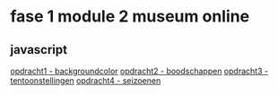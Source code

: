 # fase 1 module 2 museum online
## javascript

 [opdracht1 - backgroundcolor](http://33085.hosts1.ma-cloud.nl/f1m2js/)
 [opdracht2 - boodschappen](http://33085.hosts1.ma-cloud.nl/f1m2js/les2-boodschappen)
 [opdracht3 - tentoonstellingen](http://33085.hosts1.ma-cloud.nl/f1m2js/les3-tentoonstellingen)
 [opdracht4 - seizoenen](http://33085.hosts1.ma-cloud.nl/f1m2js/les4-seizoenen)